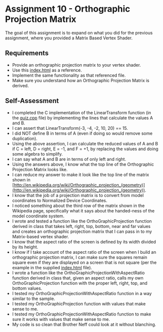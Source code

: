 Assignment 10 - Orthographic Projection Matrix
==============================================

The goal of this assignment is to expand on what you did for the previous assignment, where you provided a Matrix Based Vertex Shader. 

## Requirements

* Provide an orthographic projection matrix to your vertex shader.
* Use this [index.html](10/ifiles/index.html) as a reference.
* Implement the same functionality as that referenced file.
* Make sure you understand how an Orthographic Projection Matrix is derived.

## Self-Assessment

* I completed the C implementation of the LinearTransform function (in the [quiz.cpp](10/ifiles/quiz.cpp) file) by implementing the lines that calculate the values A and B.
* I can assert that LinearTransform(-3, -4, -2, 10, 20) == 15.
* I did NOT define B in terms of A (even if doing so would remove some duplication).
* Using the above assertion, I can calculate the reduced values of A and B if C = left, D = right, E = -1, and F = +1, by replacing the values and doing some algebra to simplify.
* I can say what A and B are in terms of only left and right.
* Using the answers above, I know what the top line of the Orthographic Projection Matrix looks like.
* I can reduce my answer to make it look like the top line of the matrix shown in [http://en.wikipedia.org/wiki/Orthographic_projection_(geometry)](http://en.wikipedia.org/wiki/Orthographic_projection_(geometry)).
* I know that the job of a projection matrix is to convert from model coordinates to Normalized Device Coordinates.
* I noticed something about the third row of the matrix shown in the Wikipedia page, specifically what it says about the handed-ness of the model coordinate system.
* I wrote and tested a function like the OrthoGraphicProjection function derived in class that takes left, right, top, bottom, near and far values and creates an orthographic projection matrix that I can pass in to my Matrix-based vertex shader.
* I know that the aspect ratio of the screen is defined by its width divided by its height.
* I know if I take account of the aspect ratio of the screen when I build an orthographic projection matrix, I can make sure the squares remain square even if they are displayed on a screen that is not square (per the example in the supplied [index.html](10/ifiles/index.html) file).
* I wrote a function like the OrthoGraphicProjectionWithAspectRatio function derived in class that, given an aspect ratio, calls my own OrthoGraphicProjection function with the proper left, right, top, and bottom values.
* I tested my OrthoGraphicProjectionWithAspectRatio function in a way similar to the sample.
* I tested my OrthoGraphicProjection function with values that make sense to me.
* I tested my OrthoGraphicProjectionWithAspectRatio function to make sure it works with values that make sense to me.
* My code is so clean that Brother Neff could look at it without blanching.
